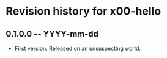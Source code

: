 # Revision history for x00-hello

## 0.1.0.0 -- YYYY-mm-dd

* First version. Released on an unsuspecting world.
